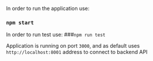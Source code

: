 In order to run the application use:
### `npm start`

In order to run test use:
###`npm run test`

Application is running on port `3000`, and as default uses `http://localhost:8001` address to connect to backend API